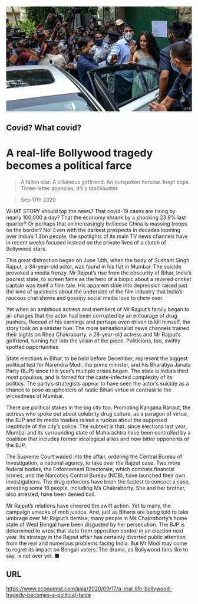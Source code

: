![](./images/20200919_ASP504.jpg)

## Covid? What covid?

# A real-life Bollywood tragedy becomes a political farce

> A fallen star. A villainous girlfriend. An outspoken heroine. Inept cops. Three-letter agencies. It’s a blockbuster

> Sep 17th 2020

WHAT STORY should top the news? That covid-19 cases are rising by nearly 100,000 a day? That the economy shrank by a shocking 23.9% last quarter? Or perhaps that an increasingly bellicose China is massing troops on the border? No! Even with the darkest prospects in decades looming over India’s 1.3bn people, the spotlights of its main TV news channels have in recent weeks focused instead on the private lives of a clutch of Bollywood stars.

This great distraction began on June 14th, when the body of Sushant Singh Rajput, a 34-year-old actor, was found in his flat in Mumbai. The suicide provoked a media frenzy. Mr Rajput’s rise from the obscurity of Bihar, India’s poorest state, to screen fame as the hero of a biopic about a revered cricket captain was itself a filmi tale. His apparent slide into depression raised just the kind of questions about the underside of the film industry that India’s raucous chat shows and gossipy social media love to chew over.

Yet when an ambitious actress and members of Mr Rajput’s family began to air charges that the actor had been corrupted by an entourage of drug pushers, fleeced of his earnings and perhaps even driven to kill himself, the story took on a sinister hue. The more sensationalist news channels trained their sights on Rhea Chakraborty, a 28-year-old actress and Mr Rajput’s girlfriend, turning her into the villain of the piece. Politicians, too, swiftly spotted opportunities.

State elections in Bihar, to be held before December, represent the biggest political test for Narendra Modi, the prime minister, and his Bharatiya Janata Party (BJP) since this year’s multiple crises began. The state is India’s third most populous, and is famed for the caste-infected complexity of its politics. The party’s strategists appear to have seen the actor’s suicide as a chance to pose as upholders of rustic Bihari virtue in contrast to the wickedness of Mumbai.

There are political stakes in the big city too. Promoting Kangana Ranaut, the actress who spoke out about celebrity drug culture, as a paragon of virtue, the BJP and its media toadies raised a ruckus about the supposed ineptitude of the city’s police. The subtext is that, since elections last year, Mumbai and its surrounding state of Maharashtra have been controlled by a coalition that includes former ideological allies and now bitter opponents of the BJP.

The Supreme Court waded into the affair, ordering the Central Bureau of Investigation, a national agency, to take over the Rajput case. Two more federal bodies, the Enforcement Directorate, which combats financial crimes, and the Narcotics Control Bureau (NCB), have launched their own investigations. The drug enforcers have been the fastest to concoct a case, arresting some 18 people, including Ms Chakraborty. She and her brother, also arrested, have been denied bail.

Mr Rajput’s relations have cheered the swift action. Yet to many, the campaign smacks of mob justice. And, just as Biharis are being told to take umbrage over Mr Rajput’s demise, many people in Ms Chakroborty’s home state of West Bengal have been disgusted by her persecution. The BJP is determined to wrest that state from opposition control in an election next year. Its strategy in the Rajput affair has certainly diverted public attention from the real and numerous problems facing India. But Mr Modi may come to regret its impact on Bengali voters. The drama, as Bollywood fans like to say, is not over yet. ■

## URL

https://www.economist.com/asia/2020/09/17/a-real-life-bollywood-tragedy-becomes-a-political-farce
